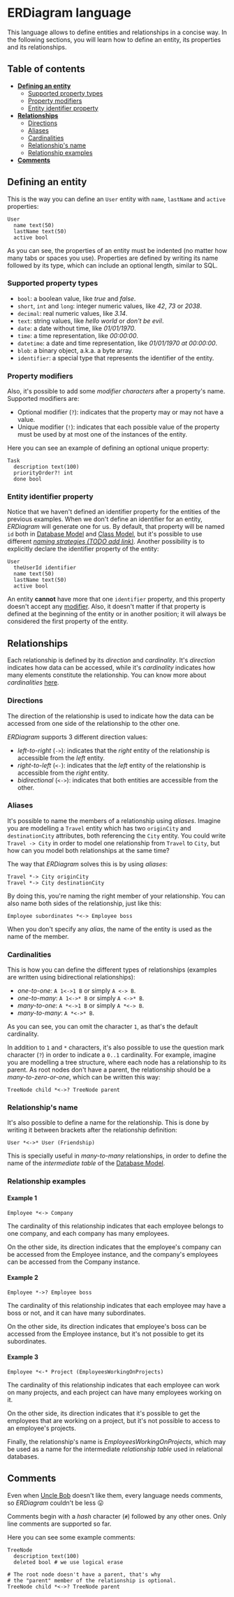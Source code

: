 # ERDiagram language

This language allows to define entities and relationships in a concise way. In the following sections, you will learn
how to define an entity, its properties and its relationships.

## Table of contents

* **[Defining an entity](#defining-an-entity)**
    + [Supported property types](#supported-property-types)
    + [Property modifiers](#property-modifiers)
    + [Entity identifier property](#entity-identifier-property)
* **[Relationships](#relationships)**
    + [Directions](#directions)
    + [Aliases](#aliases)
    + [Cardinalities](#cardinalities)
    + [Relationship's name](#relationships-name)
    + [Relationship examples](#relationship-examples)
* **[Comments](#comments)**

## Defining an entity

This is the way you can define an `User` entity with `name`, `lastName` and `active` properties:

```erdiagram
User
  name text(50)
  lastName text(50)
  active bool
```

As you can see, the properties of an entity must be indented (no matter how many tabs or spaces you use). Properties are
defined by writing its name followed by its type, which can include an optional length, similar to SQL.

### Supported property types

* `bool`: a boolean value, like _true_ and _false_.
* `short`, `int` and `long`: integer numeric values, like _42_, _73_ or _2038_.
* `decimal`: real numeric values, like _3.14_.
* `text`: string values, like _hello world_ or _don't be evil_.
* `date`: a date without time, like _01/01/1970_.
* `time`: a time representation, like _00:00:00_.
* `datetime`: a date and time representation, like _01/01/1970 at 00:00:00_.
* `blob`: a binary object, a.k.a. a byte array.
* `identifier`: a special type that represents the identifier of the entity.

### Property modifiers

Also, it's possible to add some _modifier characters_ after a property's name. Supported modifiers are:

* Optional modifier (`?`): indicates that the property may or may not have a value.
* Unique modifier (`!`): indicates that each possible value of the property must be used by at most one of the instances
  of the entity.

Here you can see an example of defining an optional unique property:

```erdiagram
Task
  description text(100)
  priorityOrder?! int
  done bool
```

### Entity identifier property

Notice that we haven't defined an identifier property for the entities of the previous examples. When we don't define an
identifier for an entity, _ERDiagram_ will generate one for us. By default, that property will be named `id` both in
[Database Model](Database_model.md) and [Class Model](Class_model.md), but it's possible to use different
_[naming strategies (TODO add link)](#)_. Another possibility is to explicitly declare the identifier property of the
entity:

```erdiagram
User
  theUserId identifier
  name text(50)
  lastName text(50)
  active bool
```

An entity **cannot** have more that one `identifier` property, and this property doesn't accept any
[modifier](#property-modifiers). Also, it doesn't matter if that property is defined at the beginning of the entity or
in another position; it will always be considered the first property of the entity.

## Relationships

Each relationship is defined by its _direction_ and _cardinality_. It's _direction_ indicates how data can be accessed,
while it's _cardinality_ indicates how many elements constitute the relationship. You can know more about
_cardinalities_ [here](https://en.wikipedia.org/wiki/Cardinality_(data_modeling)).

### Directions

The direction of the relationship is used to indicate how the data can be accessed from one side of the relationship to
the other one.

_ERDiagram_ supports 3 different direction values:

* _left-to-right_ (`->`): indicates that the _right_ entity of the relationship is accessible from the _left_ entity.
* _right-to-left_ (`<-`): indicates that the _left_ entity of the relationship is accessible from the _right_ entity.
* _bidirectional_ (`<->`): indicates that both entities are accessible from the other.

### Aliases

It's possible to name the members of a relationship using _aliases_. Imagine you are modelling a `Travel` entity which
has two `originCity` and `destinationCity` attributes, both referencing the `City` entity. You could
write `Travel -> City`
in order to model one relationship from `Travel` to `City`, but how can you model both relationships at the same time?

The way that _ERDiagram_ solves this is by using _aliases_:

```erdiagram
Travel *-> City originCity
Travel *-> City destinationCity
```

By doing this, you're naming the right member of your relationship. You can also name both sides of the relationship,
just like this:

```erdiagram
Employee subordinates *<-> Employee boss
```

When you don't specify any _alias_, the name of the entity is used as the name of the member.

### Cardinalities

This is how you can define the different types of relationships (examples are written using bidirectional
relationships):

* _one-to-one_: `A 1<->1 B` or simply `A <-> B`.
* _one-to-many_: `A 1<->* B` or simply `A <->* B`.
* _many-to-one_: `A *<->1 B` or simply `A *<-> B`.
* _many-to-many_: `A *<->* B`.

As you can see, you can omit the character `1`, as that's the default cardinality.

In addition to `1` and `*` characters, it's also possible to use the question mark character (`?`)
in order to indicate a `0..1` cardinality. For example, imagine you are modelling a tree structure, where each node has
a relationship to its parent. As root nodes don't have a parent, the relationship should be a _many-to-zero-or-one_,
which can be written this way:

```erdiagram
TreeNode child *<->? TreeNode parent
```

### Relationship's name

It's also possible to define a name for the relationship. This is done by writing it between brackets after the
relationship definition:

```erdiagram
User *<->* User (Friendship)
```

This is specially useful in _many-to-many_ relationships, in order to define the name of the _intermediate table_ of the
[Database Model](Database_model.md).

### Relationship examples

#### Example 1

```erdiagram
Employee *<-> Company
```

The cardinality of this relationship indicates that each employee belongs to one company, and each company has many
employees.

On the other side, its direction indicates that the employee's company can be accessed from the Employee instance, and
the company's employees can be accessed from the Company instance.

#### Example 2

```erdiagram
Employee *->? Employee boss
```

The cardinality of this relationship indicates that each employee may have a boss or not, and it can have many
subordinates.

On the other side, its direction indicates that employee's boss can be accessed from the Employee instance, but it's not
possible to get its subordinates.

#### Example 3

```erdiagram
Employee *<-* Project (EmployeesWorkingOnProjects)
```

The cardinality of this relationship indicates that each employee can work on many projects, and each project can have
many employees working on it.

On the other side, its direction indicates that it's possible to get the employees that are working on a project, but
it's not possible to access to an employee's projects.

Finally, the relationship's name is _EmployeesWorkingOnProjects_, which may be used as a name for the intermediate
_relationship table_ used in relational databases.

## Comments

Even when [Uncle Bob](https://en.wikipedia.org/wiki/Robert_C._Martin) doesn't like them, every language needs comments,
so _ERDiagram_ couldn't be less :stuck_out_tongue:

Comments begin with a _hash_ character (`#`) followed by any other ones. Only line comments are supported so far.

Here you can see some example comments:

```erdiagram
TreeNode
  description text(100)
  deleted bool # we use logical erase

# The root node doesn't have a parent, that's why
# the "parent" member of the relationship is optional.
TreeNode child *<->? TreeNode parent
```
